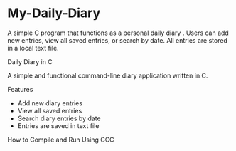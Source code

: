 # My-Daily-Diary
A simple C program that functions as a personal daily diary . Users can add new entries, view all saved entries, or search by date. All entries are stored in a local text file.

Daily Diary in C

A simple and functional command-line diary application written in C.

 Features
- Add new diary entries
- View all saved entries
- Search diary entries by date
- Entries are saved in text file

 How to Compile and Run
 Using GCC
